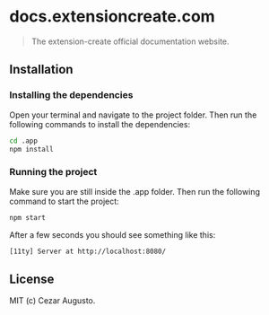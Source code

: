 # docs.extensioncreate.com
> The extension-create official documentation website.

## Installation

### Installing the dependencies 

Open your terminal and navigate to the project folder. Then run the following commands to install the dependencies:

```sh
cd .app
npm install
```

### Running the project 

Make sure you are still inside the .app folder. Then run the following command to start the project:

```sh
npm start
```

After a few seconds you should see something like this:

```sh
[11ty] Server at http://localhost:8080/
```

## License

MIT (c) Cezar Augusto.
